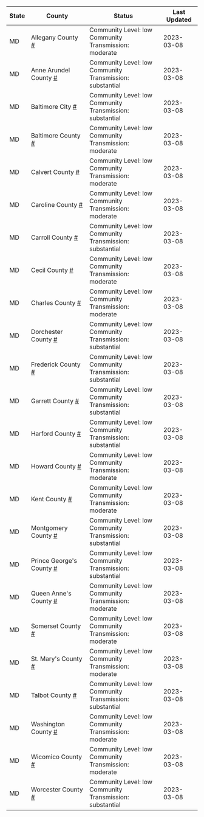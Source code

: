 State | County | Status | Last Updated
--- | --- | --- | --- 
MD | Allegany County <a href="#allegany_county">#</a> | <a name="allegany_county"></a>Community Level: low<br/>Community Transmission: moderate | 2023-03-08
MD | Anne Arundel County <a href="#anne_arundel_county">#</a> | <a name="anne_arundel_county"></a>Community Level: low<br/>Community Transmission: substantial | 2023-03-08
MD | Baltimore City <a href="#baltimore_city">#</a> | <a name="baltimore_city"></a>Community Level: low<br/>Community Transmission: substantial | 2023-03-08
MD | Baltimore County <a href="#baltimore_county">#</a> | <a name="baltimore_county"></a>Community Level: low<br/>Community Transmission: moderate | 2023-03-08
MD | Calvert County <a href="#calvert_county">#</a> | <a name="calvert_county"></a>Community Level: low<br/>Community Transmission: moderate | 2023-03-08
MD | Caroline County <a href="#caroline_county">#</a> | <a name="caroline_county"></a>Community Level: low<br/>Community Transmission: moderate | 2023-03-08
MD | Carroll County <a href="#carroll_county">#</a> | <a name="carroll_county"></a>Community Level: low<br/>Community Transmission: substantial | 2023-03-08
MD | Cecil County <a href="#cecil_county">#</a> | <a name="cecil_county"></a>Community Level: low<br/>Community Transmission: moderate | 2023-03-08
MD | Charles County <a href="#charles_county">#</a> | <a name="charles_county"></a>Community Level: low<br/>Community Transmission: moderate | 2023-03-08
MD | Dorchester County <a href="#dorchester_county">#</a> | <a name="dorchester_county"></a>Community Level: low<br/>Community Transmission: substantial | 2023-03-08
MD | Frederick County <a href="#frederick_county">#</a> | <a name="frederick_county"></a>Community Level: low<br/>Community Transmission: substantial | 2023-03-08
MD | Garrett County <a href="#garrett_county">#</a> | <a name="garrett_county"></a>Community Level: low<br/>Community Transmission: substantial | 2023-03-08
MD | Harford County <a href="#harford_county">#</a> | <a name="harford_county"></a>Community Level: low<br/>Community Transmission: substantial | 2023-03-08
MD | Howard County <a href="#howard_county">#</a> | <a name="howard_county"></a>Community Level: low<br/>Community Transmission: moderate | 2023-03-08
MD | Kent County <a href="#kent_county">#</a> | <a name="kent_county"></a>Community Level: low<br/>Community Transmission: moderate | 2023-03-08
MD | Montgomery County <a href="#montgomery_county">#</a> | <a name="montgomery_county"></a>Community Level: low<br/>Community Transmission: substantial | 2023-03-08
MD | Prince George's County <a href="#prince_george's_county">#</a> | <a name="prince_george's_county"></a>Community Level: low<br/>Community Transmission: substantial | 2023-03-08
MD | Queen Anne's County <a href="#queen_anne's_county">#</a> | <a name="queen_anne's_county"></a>Community Level: low<br/>Community Transmission: moderate | 2023-03-08
MD | Somerset County <a href="#somerset_county">#</a> | <a name="somerset_county"></a>Community Level: low<br/>Community Transmission: moderate | 2023-03-08
MD | St. Mary's County <a href="#st._mary's_county">#</a> | <a name="st._mary's_county"></a>Community Level: low<br/>Community Transmission: moderate | 2023-03-08
MD | Talbot County <a href="#talbot_county">#</a> | <a name="talbot_county"></a>Community Level: low<br/>Community Transmission: substantial | 2023-03-08
MD | Washington County <a href="#washington_county">#</a> | <a name="washington_county"></a>Community Level: low<br/>Community Transmission: moderate | 2023-03-08
MD | Wicomico County <a href="#wicomico_county">#</a> | <a name="wicomico_county"></a>Community Level: low<br/>Community Transmission: moderate | 2023-03-08
MD | Worcester County <a href="#worcester_county">#</a> | <a name="worcester_county"></a>Community Level: low<br/>Community Transmission: substantial | 2023-03-08
